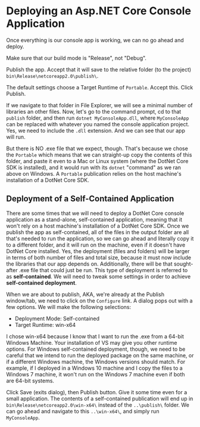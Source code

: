 # Deploying an Asp.NET Core Console Application

Once everything is our console app is working, we can no go ahead and deploy.

Make sure that our build mode is "Release", not "Debug".

Publish the app. Accept that it will save to the relative folder (to the project) `bin\Release\netcoreapp2.0\publish\`.

The default settings choose a Target Runtime of `Portable`. Accept this. Click Publish.

If we navigate to that folder in File Explorer, we will see a minimal number of libraries an other files. Now, let's go to the command
prompt, cd to that `publish` folder, and then run `dotnet MyConsoleApp.dll`, where `MyConsoleApp` can be replaced with whatever
you named the console application project. Yes, we need to include the `.dll` extension. And we can see that our app will run.

But there is NO .exe file that we expect, though. That's because we chose the `Portable` which means that we can straight-up copy
the contents of this folder, and paste it even to a Mac or Linux system (where the DotNet Core SDK is installed), and it would run
with its `dotnet` "command" as we ran above on Windows. A `Portable` publication relies on the host machine's installation of a
DotNet Core SDK.

## Deployment of a Self-Contained Application
There are some times that we will need to deploy a DotNet Core console application as a stand-alone, self-contained application,
meaning that it won't rely on a host machine's installation of a DotNet Core SDK. Once we publish the app as self-contained, all of
the files in the output folder are all that's needed to run the application, so we can go ahead and literally copy it to a different
folder, and it will run on the machine, even if it doesn't have DotNet Core installed. Yes, the deployment (files and folders) will be
larger in terms of both number of files and total size, because it must now include the libraries that our app depends on. Additionally,
there will be that sought-after .exe file that could just be run. This type of deployment is referred to as **self-contained**. We will
need to tweak some settings in order to achieve **self-contained deployment**.

When we are about to publish, AKA, we're already at the Publish window/tab, we need to click on the `Configure` link. A dialog pops out
with a few options. We will make the following selections:

* Deployment Mode: Self-contained
* Target Runtime: win-x64

I chose win-x64 because I know that I want to run the .exe from a 64-bit Windows Machine. Your installation of VS may give you other
runtime options. For Windows self-contained deployment, though, we need to be careful that we intend to run the deployed package on the same
machine, or if a different Windows machine, the Windows versions should match. For example, if I deployed in a Windows 10 machine and I
copy the files to a Windows 7 machine, it won't run on the Windows 7 machine even if both are 64-bit systems.

Click Save (exits dialog), then Publish button. Give it some time even for a small application. The contents of a self-contained publication
will end up in `bin\Release\netcoreapp2.0\win-x64\` instead of the `..\publish\` folder. We can go ahead and navigate to this `..\win-x64\`,
and simply run `MyConsoleApp`.